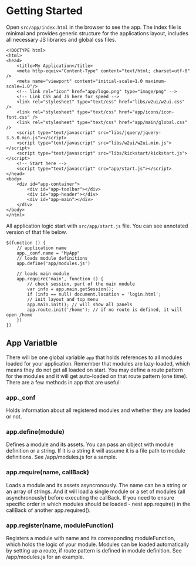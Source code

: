 # Getting Started

Open `src/app/index.html` in the browser to see the app. The index file is minimal and provides generic structure for the applications layout, includes all necessary JS libraries and global css files.

```
<!DOCTYPE html>
<html>
<head>
    <title>My Application</title>
    <meta http-equiv="Content-Type" content="text/html; charset=utf-8" />
    <meta name="viewport" content="initial-scale=1.0 maximum-scale=1.0"/>
    <!-- link rel="icon" href="app/logo.png" type="image/png" -->
    <!-- Link CSS and JS here for speed -->
    <link rel="stylesheet" type="text/css" href="libs/w2ui/w2ui.css" />
    <link rel="stylesheet" type="text/css" href="app/icons/icon-font.css" />
    <link rel="stylesheet" type="text/css" href="app/main/global.css" />
    <script type="text/javascript" src="libs/jquery/jquery-3.5.0.min.js"></script>
    <script type="text/javascript" src="libs/w2ui/w2ui.min.js"></script>
    <script type="text/javascript" src="libs/kickstart/kickstart.js"></script>
    <!-- Start here -->
    <script type="text/javascript" src="app/start.js"></script>
</head>
<body>
    <div id="app-container">
        <div id="app-toolbar"></div>
        <div id="app-header"></div>
        <div id="app-main"></div>
    </div>
</body>
</html>
```

All application logic start with `src/app/start.js` file. You can see annotated version of that file below.

```
$(function () {
    // application name
    app._conf.name = "MyApp"
    // loads module definitions
    app.define('app/modules.js')

    // loads main module
    app.require('main', function () {
        // check session, part of the main module
        var info = app.main.getSession();
        if (info == null) document.location = 'login.html';
        // init layout and top menu
        app.main.init(); // will show all panels
        app.route.init('/home'); // if no route is defined, it will open /home
    })
})
```

## App Variatble

There will be one global variable `app` that holds references to all modules loaded for your application. Remember that modules are lazy-loaded, which means they do not get all loaded on start. You may define a route pattern for the modules and it will get auto-loaded on that route pattern (one time). There are a few methods in app that are useful:

### app.\_conf
Holds information about all registered modules and whether they are loaded or not.

### app.define(module)

Defines a module and its assets. You can pass an object with module definition or a string. If it is a string it will assume it is a file path to module definitions. See /app/modules.js for a sample.

### app.require(name, callBack)

Loads a module and its assets asyncronously. The name can be a string or an array of strings. And it will load a single module or a set of modules (all asynchronously) before executing the callBack. If you need to ensure specific order in which modules should be loaded - nest app.require() in the callBack of another app.required().

### app.register(name, moduleFunction)

Registers a module with name and its corresponding moduleFunction, which holds the logic of your module.
Modules can be loaded automatically by setting up a route, if route pattern is defined in module definition. See /app/modules.js for an example.